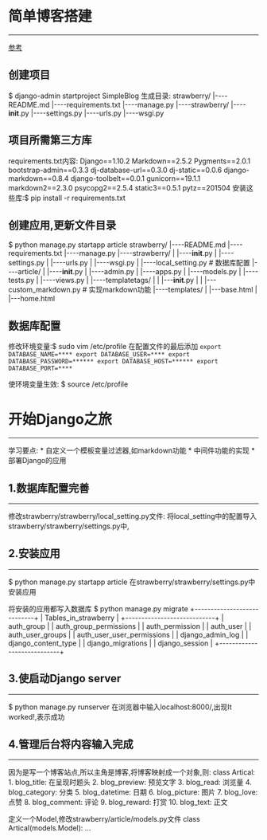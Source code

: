 # 简单博客搭建
***
[参考](https://github.com/Andrew-liu/my_blog_tutorial)

## 创建项目
$ django-admin startproject SimpleBlog
生成目录:
strawberry/
         |----README.md
         |----requirements.txt
         |----manage.py
         |----strawberry/
                        |----__init__.py
                        |----settings.py
                        |----urls.py
                        |----wsgi.py


## 项目所需第三方库
requirements.txt内容:
    Django==1.10.2
    Markdown==2.5.2
    Pygments==2.0.1
    bootstrap-admin==0.3.3
    dj-database-url==0.3.0
    dj-static==0.0.6
    django-markdown==0.8.4
    django-toolbelt==0.0.1
    gunicorn==19.1.1
    markdown2==2.3.0
    psycopg2==2.5.4
    static3==0.5.1
    pytz==201504
安装这些库:$ pip install -r requirements.txt

## 创建应用,更新文件目录
$ python manage.py startapp article
strawberry/
         |----README.md
         |----requirements.txt
         |----manage.py
         |----strawberry/
         |              |----__init__.py
         |              |----settings.py
         |              |----urls.py
         |              |----wsgi.py
         |              |----local_setting.py    # 数据库配置
         |----article/
         |           |----__init__.py
         |           |----admin.py
         |           |----apps.py
         |           |----models.py
         |           |----tests.py
         |           |----views.py
         |           |----templatetags/
         |           |              |---__init__.py
         |           |              |---custom_markdown.py   # 实现markdown功能
         |----templates/
         |           |---base.html
         |           |---home.html

## 数据库配置
修改环境变量:$ sudo vim /etc/profile
在配置文件的最后添加
`
export DATABASE_NAME=****
export DATABASE_USER=****
export DATABASE_PASSWORD=******
export DATABASE_HOST=******
export DATABASE_PORT=****
`

使环境变量生效: $ source /etc/profile


# 开始Django之旅
***
学习要点:
    * 自定义一个模板变量过滤器,如markdown功能
    * 中间件功能的实现
    * 部署Django的应用

## 1.数据库配置完善
***
修改strawberry/strawberry/local_setting.py文件:
将local_setting中的配置导入strawberry/strawberry/settings.py中,


## 2.安装应用
***
$ python manage.py startapp article
在strawberry/strawberry/settings.py中安装应用

将安装的应用都写入数据库
$ python manage.py migrate
+----------------------------+
| Tables_in_strawberry       |
+----------------------------+
| auth_group                 |
| auth_group_permissions     |
| auth_permission            |
| auth_user                  |
| auth_user_groups           |
| auth_user_user_permissions |
| django_admin_log           |
| django_content_type        |
| django_migrations          |
| django_session             |
+----------------------------+


## 3.使启动Django server
***
$ python manage.py runserver
在浏览器中输入localhost:8000/,出现It worked!,表示成功


## 4.管理后台将内容输入完成
***
因为是写一个博客站点,所以主角是博客,将博客映射成一个对象,则:
class Artical:
    1. blog_title: 在呈现时题头
    2. blog_preview: 预览文字
    3. blog_read: 浏览量
    4. blog_category: 分类
    5. blog_datetime: 日期
    6. blog_picture: 图片
    7. blog_love: 点赞
    8. blog_comment: 评论
    9. blog_reward: 打赏
    10. blog_text: 正文

定义一个Model,修改strawberry/article/models.py文件
class Artical(models.Model):
    ...

